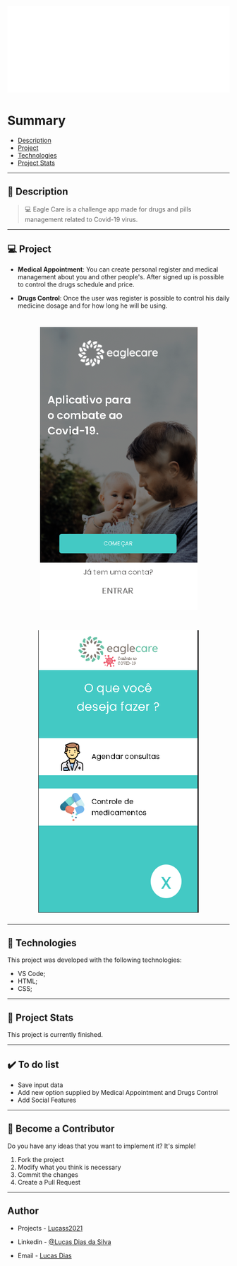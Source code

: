<h1 align="center">
    <img src="./assets/eagle-care-white.png"/>
</h1>

# Summary

- [Description](#📝-Description)
- [Project](#💻-Project)
- [Technologies](#🚀-Technologies)
- [Project Stats](#🎯-Project-Stats)

---

## 📝 Description

>💻 Eagle Care is a challenge app made for drugs and pills management related to Covid-19 virus.



---

## 💻 Project

* <b>Medical Appointment</b>: You can create personal register and medical management about you and other people's. After signed up is possible to control the drugs schedule and price.

* <b>Drugs Control</b>: Once the user was register is possible to control his daily medicine dosage and for how long he will be using. 



<h1 align="center">
    <img src="./assets/app-image.PNG"/>
</h1>

<h1 align="center">
    <img src="./assets/app-image-2.PNG"/>
</h1>


---

## 🚀 Technologies
This project was developed with the following technologies:
* VS Code;
* HTML;
* CSS;



---

## 🎯 Project Stats

This project is currently finished.


---

## :heavy_check_mark: To do list

- Save input data
- Add new option supplied by Medical Appointment and Drugs Control
- Add Social Features


---

## :handshake: Become a Contributor

Do you have any ideas that you want to implement it? It's simple!

1. Fork the project
2. Modify what you think is necessary
3. Commit the changes
4. Create a Pull Request

---

## Author

- Projects - [Lucass2021](https://github.com/Lucass2021)

- Linkedin - [@Lucas Dias da Silva](https://www.linkedin.com/in/lucas-dias-da-silva-118954199/)

- Email - [Lucas Dias](mailto:lucas.allx@hotmail.com")
